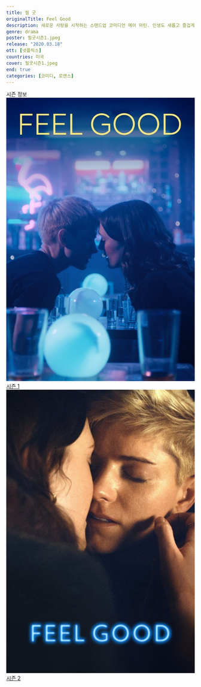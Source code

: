 ```yaml
---
title: 필 굿
originalTitle: Feel Good
description: 새로운 사랑을 시작하는 스탠드업 코미디언 메이 마틴. 인생도 새롭고 즐겁게 바뀔 줄 알았다. 하지만 여자친구 조지와의 관계는 복잡하고, 중독 치료는 지긋지긋하다.
genre: drama
poster: 필굿시즌1.jpeg
release: "2020.03.18"
ott: [넷플릭스]
countries: 미국
cover: 필굿시즌1.jpeg
end: true
categories: [코미디, 로맨스]
---
```


<div class="title bold">시즌 정보</div>

<div class="season-list">
<div class="item">
<a href="https://lesflix.github.io/drama/필굿시즌1" >
<img src="/poster/필굿시즌1.jpeg" alt="필굿시즌1 포스터 ">
시즌 1</a>
</div>

<div class="item">
<a href="https://lesflix.github.io/drama/필굿시즌2" >
<img src="/poster/필굿시즌2.jpeg" alt="필굿시즌2 포스터 ">
시즌 2</a>
</div>
</div>
